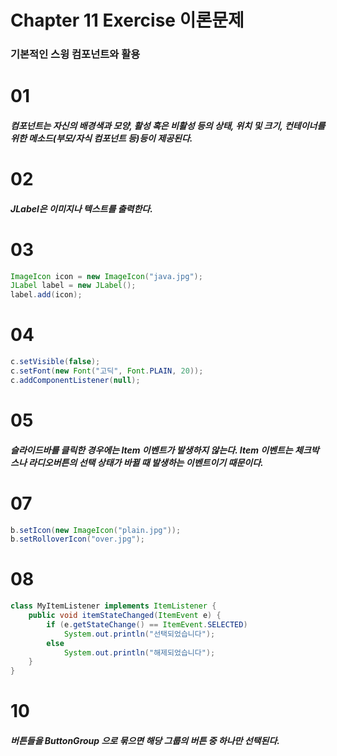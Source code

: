 # Chapter 11 Exercise 이론문제
### 기본적인 스윙 컴포넌트와 활용

# 01
##### 컴포넌트는 자신의 배경색과 모양, 활성 혹은 비활성 등의 상태, 위치 및 크기, 컨테이너를 위한 메소드(부모/자식 컴포넌트 등)등이 제공된다.

# 02
##### JLabel은 이미지나 텍스트를 출력한다.

# 03
```java
ImageIcon icon = new ImageIcon("java.jpg");
JLabel label = new JLabel();
label.add(icon);
```

# 04
```java
c.setVisible(false);
c.setFont(new Font("고딕", Font.PLAIN, 20));
c.addComponentListener(null);
```

# 05
##### 슬라이드바를 클릭한 경우에는 Item 이벤트가 발생하지 않는다. Item 이벤트는 체크박스나 라디오버튼의 선택 상태가 바뀔 때 발생하는 이벤트이기 때문이다.

# 07
```java
b.setIcon(new ImageIcon("plain.jpg"));
b.setRolloverIcon("over.jpg");
``` 

# 08
```java
class MyItemListener implements ItemListener {
    public void itemStateChanged(ItemEvent e) {
        if (e.getStateChange() == ItemEvent.SELECTED)
            System.out.println("선택되었습니다");
        else
            System.out.println("해제되었습니다");
    }
}
```

# 10
##### 버튼들을 ButtonGroup 으로 묶으면 해당 그룹의 버튼 중 하나만 선택된다.